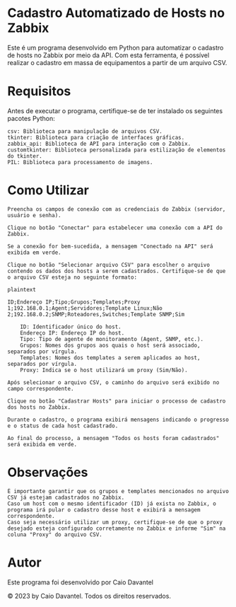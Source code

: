 # Cadastro Automatizado de Hosts no Zabbix

Este é um programa desenvolvido em Python para automatizar o cadastro de hosts no Zabbix por meio da API. Com esta ferramenta, é possível realizar o cadastro em massa de equipamentos a partir de um arquivo CSV.

# Requisitos

Antes de executar o programa, certifique-se de ter instalado os seguintes pacotes Python:

    csv: Biblioteca para manipulação de arquivos CSV.
    tkinter: Biblioteca para criação de interfaces gráficas.
    zabbix_api: Biblioteca de API para interação com o Zabbix.
    customtkinter: Biblioteca personalizada para estilização de elementos do tkinter.
    PIL: Biblioteca para processamento de imagens.

# Como Utilizar

    Preencha os campos de conexão com as credenciais do Zabbix (servidor, usuário e senha).

    Clique no botão "Conectar" para estabelecer uma conexão com a API do Zabbix.

    Se a conexão for bem-sucedida, a mensagem "Conectado na API" será exibida em verde.

    Clique no botão "Selecionar arquivo CSV" para escolher o arquivo contendo os dados dos hosts a serem cadastrados. Certifique-se de que o arquivo CSV esteja no seguinte formato:

    plaintext

    ID;Endereço IP;Tipo;Grupos;Templates;Proxy
    1;192.168.0.1;Agent;Servidores;Template Linux;Não
    2;192.168.0.2;SNMP;Roteadores,Switches;Template SNMP;Sim

        ID: Identificador único do host.
        Endereço IP: Endereço IP do host.
        Tipo: Tipo de agente de monitoramento (Agent, SNMP, etc.).
        Grupos: Nomes dos grupos aos quais o host será associado, separados por vírgula.
        Templates: Nomes dos templates a serem aplicados ao host, separados por vírgula.
        Proxy: Indica se o host utilizará um proxy (Sim/Não).

    Após selecionar o arquivo CSV, o caminho do arquivo será exibido no campo correspondente.

    Clique no botão "Cadastrar Hosts" para iniciar o processo de cadastro dos hosts no Zabbix.

    Durante o cadastro, o programa exibirá mensagens indicando o progresso e o status de cada host cadastrado.

    Ao final do processo, a mensagem "Todos os hosts foram cadastrados" será exibida em verde.

# Observações

    É importante garantir que os grupos e templates mencionados no arquivo CSV já estejam cadastrados no Zabbix.
    Caso um host com o mesmo identificador (ID) já exista no Zabbix, o programa irá pular o cadastro desse host e exibirá a mensagem correspondente.
    Caso seja necessário utilizar um proxy, certifique-se de que o proxy desejado esteja configurado corretamente no Zabbix e informe "Sim" na coluna "Proxy" do arquivo CSV.

# Autor

Este programa foi desenvolvido por Caio Davantel

© 2023 by Caio Davantel. Todos os direitos reservados.
